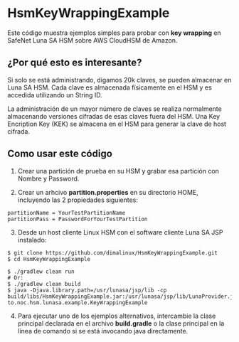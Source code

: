 # HsmKeyWrappingExample
Este código muestra ejemplos simples para probar con __key wrapping__
en SafeNet Luna SA HSM sobre AWS CloudHSM de Amazon.

## ¿Por qué esto es interesante?
Si solo se está administrando, digamos 20k claves, se pueden almacenar en Luna
SA HSM. Cada clave es almacenada físicamente en el HSM y es accedida utilizando
un String ID.

La administración de un mayor número de claves se realiza normalmente almacenando
versiones cifradas de esas claves fuera del HSM. Una Key Encription Key (KEK) se
almacena en el HSM para generar la clave de host cifrada.

## Como usar este código

1) Crear una partición de prueba en su HSM y grabar esa partición con Nombre y Password.

2) Crear un arhcivo __partition.properties__ en su directorio HOME, incluyendo las 2
propiedades siguientes: 

```
partitionName = YourTestPartitionName
partitionPass = PasswordForYourTestPartition
```

3) Desde un host cliente Linux HSM con el software cliente Luna SA JSP instalado:

```
$ git clone https://github.com/dimalinux/HsmKeyWrappingExample.git
$ cd HsmKeyWrappingExample

$ ./gradlew clean run
# Or:
$ ./gradlew clean build
$ java -Djava.library.path=/usr/lunasa/jsp/lib -cp build/libs/HsmKeyWrappingExample.jar:/usr/lunasa/jsp/lib/LunaProvider.jar to.noc.hsm.lunasa.example.KeyWrappingExample
```

4) Para ejecutar uno de los ejemplos alternativos, intercambie la clase principal declarada en
el archivo __build.gradle__ o la clase principal en la línea de comando si se está invocando java
directamente.

